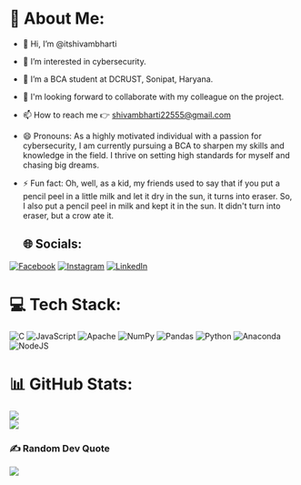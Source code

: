# 💫 About Me:
- 👋 Hi, I’m @itshivambharti
- 👀 I’m interested in cybersecurity.
- 🌱 I’m a BCA student at DCRUST, Sonipat, Haryana. 
- 💞️ I'm looking forward to collaborate with my colleague on the project.
- 📫 How to reach me 👉 shivambharti22555@gmail.com
- 😄 Pronouns: As a highly motivated individual with a passion for cybersecurity, I am currently pursuing a BCA to sharpen my skills and knowledge in the field.
                I thrive on setting high standards for myself and chasing big dreams.
- ⚡ Fun fact: Oh, well, as a kid, my friends used to say that if you put a pencil peel in a little milk and let it dry in the sun, it turns into eraser.
                So, I also put a pencil peel in milk and kept it in the sun. It didn't turn into eraser, but a crow ate it.

  ## 🌐 Socials:
[![Facebook](https://img.shields.io/badge/Facebook-%231877F2.svg?logo=Facebook&logoColor=white)](https://facebook.com/ShivamBharti) [![Instagram](https://img.shields.io/badge/Instagram-%23E4405F.svg?logo=Instagram&logoColor=white)](https://instagram.com/itshivambharti) [![LinkedIn](https://img.shields.io/badge/LinkedIn-%230077B5.svg?logo=linkedin&logoColor=white)](https://linkedin.com/in/ShivamBharti) 

# 💻 Tech Stack:
![C](https://img.shields.io/badge/c-%2300599C.svg?style=plastic&logo=c&logoColor=white) ![JavaScript](https://img.shields.io/badge/javascript-%23323330.svg?style=plastic&logo=javascript&logoColor=%23F7DF1E) ![Apache](https://img.shields.io/badge/apache-%23D42029.svg?style=plastic&logo=apache&logoColor=white) ![NumPy](https://img.shields.io/badge/numpy-%23013243.svg?style=plastic&logo=numpy&logoColor=white) ![Pandas](https://img.shields.io/badge/pandas-%23150458.svg?style=plastic&logo=pandas&logoColor=white) ![Python](https://img.shields.io/badge/python-3670A0?style=plastic&logo=python&logoColor=ffdd54) ![Anaconda](https://img.shields.io/badge/Anaconda-%2344A833.svg?style=plastic&logo=anaconda&logoColor=white) ![NodeJS](https://img.shields.io/badge/node.js-6DA55F?style=plastic&logo=node.js&logoColor=white)

# 📊 GitHub Stats:
![](https://github-readme-stats.vercel.app/api?username=itshivambharti&theme=radical&hide_border=true&include_all_commits=false&count_private=false)<br/>
![](https://github-readme-streak-stats.herokuapp.com/?user=itshivambharti&theme=radical&hide_border=true)<br/>


### ✍️ Random Dev Quote
![](https://quotes-github-readme.vercel.app/api?type=horizontal&theme=radical)

